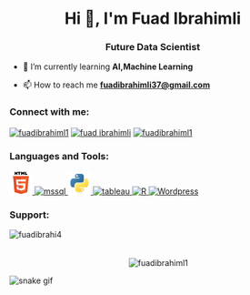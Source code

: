 <h1 align="center">Hi 👋, I'm Fuad Ibrahimli</h1>
<h3 align="center">Future Data Scientist</h3>

- 🌱 I’m currently learning **AI,Machine Learning**

- 📫 How to reach me **fuadibrahimli37@gmail.com**

<h3 align="left">Connect with me:</h3>
<p align="left">
<a href="https://linkedin.com/in/fuadibrahiml1" target="blank"><img align="center" src="https://raw.githubusercontent.com/rahuldkjain/github-profile-readme-generator/master/src/images/icons/Social/linked-in-alt.svg" alt="fuadibrahiml1" height="30" width="40" /></a>
<a href="https://fb.com/fuad i̇brahimli" target="blank"><img align="center" src="https://raw.githubusercontent.com/rahuldkjain/github-profile-readme-generator/master/src/images/icons/Social/facebook.svg" alt="fuad i̇brahimli" height="30" width="40" /></a>
<a href="https://instagram.com/fuadibrahiml1" target="blank"><img align="center" src="https://raw.githubusercontent.com/rahuldkjain/github-profile-readme-generator/master/src/images/icons/Social/instagram.svg" alt="fuadibrahiml1" height="30" width="40" /></a>
</p>

<h3 align="left">Languages and Tools:</h3>
<p align="left"> <a href="https://www.w3.org/html/" target="_blank" rel="noreferrer"> <img src="https://raw.githubusercontent.com/devicons/devicon/master/icons/html5/html5-original-wordmark.svg" alt="html5" width="40" height="40"/> </a> <a href="https://www.microsoft.com/en-us/sql-server" target="_blank" rel="noreferrer"> <img src="https://www.svgrepo.com/show/303229/microsoft-sql-server-logo.svg" alt="mssql" width="40" height="40"/> </a> <a href="https://www.python.org" target="_blank" rel="noreferrer"> <img src="https://raw.githubusercontent.com/devicons/devicon/master/icons/python/python-original.svg" alt="python" width="40" height="40"/> </a> <a href="https://www.tableau.com" target="_blank" rel="noreferrer"><img src="https://camo.githubusercontent.com/ca068225c88633e9391b8bfc7a1dabeea5060afce88f6a126fb89c1ab18666d9/68747470733a2f2f70726f66696c696e61746f722e7269736861762e6465762f736b696c6c732d6173736574732f7461626c6561752e737667" alt="tableau"width="40" height="40"/> </a> <a href="https://www.r-project.org/" target="_blank" rel="noreferrer"><img src="https://upload.wikimedia.org/wikipedia/commons/thumb/1/1b/R_logo.svg/1280px-R_logo.svg.png" alt="R"width="40" height="40"/> </a><a href="https://wordpress.com/home/classicbicycles4204.wordpress.com" target="_blank" rel="noreferrer"><img src="https://upload.wikimedia.org/wikipedia/commons/thumb/9/98/WordPress_blue_logo.svg/1200px-WordPress_blue_logo.svg.png" alt="Wordpress"width="40" height="40"/> </a></p>

<h3 align="left">Support:</h3>
<p><a href="https://www.buymeacoffee.com/fuadibrahi4"> <img align="left" src="https://cdn.buymeacoffee.com/buttons/v2/default-yellow.png" height="50" width="210" alt="fuadibrahi4" /></a></p><br><br>

<p><img align="center" src="https://github-readme-stats.vercel.app/api/top-langs?username=fuadibrahiml1&show_icons=true&locale=en&layout=compact" alt="fuadibrahiml1" /></p>

![snake gif](https://github.com/Fuadibrahiml1/Fuadibrahiml1/blob/output/github-contribution-grid-snake.gif)

